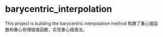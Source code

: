# barycentric_interpolation
This project is building the barycentric interpolation method
构建了重心插函数和重心有理插值函数，实现重心插值法。
